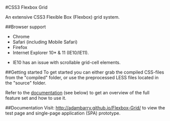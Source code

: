 #CSS3 Flexbox Grid

An extensive CSS3 Flexible Box (Flexbox) grid system.

##Browser support
- Chrome
- Safari (including Mobile Safari)
- Firefox
- Internet Explorer 10* & 11 (IE10/IE11).

* IE10 has an issue with scrollable grid-cell elements.

##Getting started
To get started you can either grab the compiled CSS-files from the "compiled" folder, or use the preprocessed LESS files located in the "source" folder. 

Refer to the [documentation](#documentation) (see below) to get an overview of the full feature set and how to use it.

##Documentation
Visit: http://adambarry.github.io/Flexbox-Grid/ to view the test page and single-page application (SPA) prototype.
